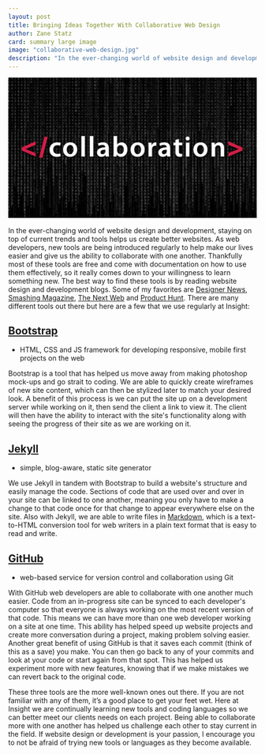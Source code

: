 ```yaml
---
layout: post
title: Bringing Ideas Together With Collaborative Web Design
author: Zane Statz
card: summary large image
image: "collaborative-web-design.jpg"
description: "In the ever-changing world of website design and development, staying on top of current trends and tools helps us create better websites."
---
```


![Collaborative Web Design](/img/collaborative-web-design.jpg)

In the ever-changing world of website design and development, staying on top of current trends and tools helps us create better websites. As web developers, new tools are being introduced regularly to help make our lives easier and give us the ability to collaborate with one another. Thankfully most of these tools are free and come with documentation on how to use them effectively, so it really comes down to your willingness to learn something new. The best way to find these tools is by reading website design and development blogs. Some of my favorites are [Designer News](https://www.designernews.co), [Smashing Magazine](http://www.smashingmagazine.com), [The Next Web](http://thenextweb.com) and [Product Hunt](http://www.producthunt.com). There are many different tools out there but here are a few that we use regularly at Insight:

## [Bootstrap](http://getbootstrap.com)
 - HTML, CSS and JS framework for developing responsive, mobile first projects on the web

Bootstrap is a tool that has helped us move away from making photoshop mock-ups and go strait to coding. We are able to quickly create wireframes of new site content, which can then be stylized later to match your desired look. A benefit of this process is we can put the site up on a development server while working on it, then send the client a link to view it. The client will then have the ability to interact with the site's functionality along with seeing the progress of their site as we are working on it.

## [Jekyll](http://jekyllrb.com)
 - simple, blog-aware, static site generator

We use Jekyll in tandem with Bootstrap to build a website's structure and easily manage the code. Sections of code that are used over and over in your site can be linked to one another, meaning you only have to make a change to that code once for that change to appear everywhere else on the site. Also with Jekyll, we are able to write files in [Markdown](http://daringfireball.net/projects/markdown/), which is a text-to-HTML conversion tool for web writers in a plain text format that is easy to read and write.

## [GitHub](https://github.com)
 - web-based service for version control and collaboration using Git

 With GitHub web developers are able to collaborate with one another much easier. Code from an in-progress site can be synced to each developer's computer so that everyone is always working on the most recent version of that code. This means we can have more than one web developer working on a site at one time. This ability has helped speed up website projects and create more conversation during a project, making problem solving easier.  Another great benefit of using GitHub is that it saves each commit (think of this as a save) you make. You can then go back to any of your commits and look at your code or start again from that spot. This has helped us experiment more with new features, knowing that if we make mistakes we can revert back to the original code.

These three tools are the more well-known ones out there. If you are not familiar with any of them, it’s a good place to get your feet wet. Here at Insight we are continually learning new tools and coding languages so we can better meet our clients needs on each project. Being able to collaborate more with one another has helped us challenge each other to stay current in the field. If website design or development is your passion, I encourage you to not be afraid of trying new tools or languages as they become available.

